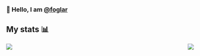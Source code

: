 ### 👋 Hello, I am [@foglar](https://github.com/foglar/)
## My stats 📊
<a href="https://github.com/foglar">
  <img align="left" src="https://github-readme-stats.vercel.app/api/top-langs/?username=foglar&show_icons=true&theme=dark">
</a>
<a href="https://github.com/foglar">
  <img align="right" src="https://github-readme-stats.vercel.app/api?username=foglar&show_icons=true&theme=dark" />
</a>

